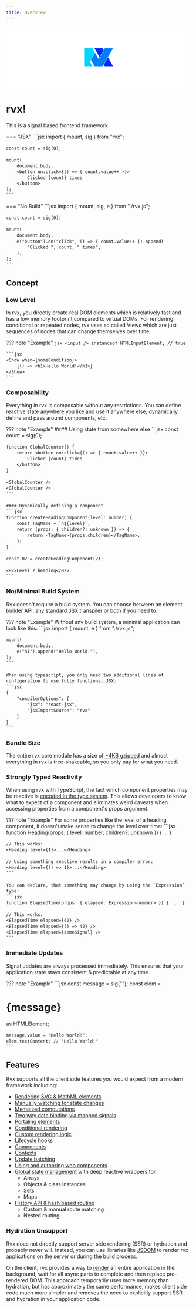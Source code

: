 ```yaml
---
title: Overview
---
```


![](./assets/banner.svg)

# rvx!
This is a signal based frontend framework.

=== "JSX"
	```jsx
	import { mount, sig } from "rvx";

	const count = sig(0);

	mount(
		document.body,
		<button on:click={() => { count.value++ }}>
			Clicked {count} times
		</button>
	);
	```

=== "No Build"
	```jsx
	import { mount, sig, e } from "./rvx.js";

	const count = sig(0);

	mount(
		document.body,
		e("button").on("click", () => { count.value++ }).append(
			"Clicked ", count, " times",
		),
	);
	```

## Concept

### Low Level
In rvx, you directly create real DOM elements which is relatively fast and has a low memory footprint compared to virtual DOMs. For rendering conditional or repeated nodes, rvx uses so called Views which are just sequences of nodes that can change themselves over time.

??? note "Example"
	```jsx
	<input /> instanceof HTMLInputElement; // true
	```

	```jsx
	<Show when={someCondition}>
		{() => <h1>Hello World!</h1>}
	</Show>
	```

### Composability
Everything in rvx is composable without any restrictions. You can define reactive state anywhere you like and use it anywhere else, dynamically define and pass around components, etc.

??? note "Example"
	#### Using state from somewhere else
	```jsx
	const count = sig(0);

	function GlobalCounter() {
		return <button on:click={() => { count.value++ }}>
			Clicked {count} times
		</button>
	}

	<GlobalCounter />
	<GlobalCounter />
	```

	#### Dynamically defining a component
	```jsx
	function createHeadingComponent(level: number) {
		const TagName = `h${level}`;
		return (props: { children?: unknown }) => {
			return <TagName>{props.children}</TagName>;
		};
	}

	const H2 = createHeadingComponent(2);

	<H2>Level 2 heading</H2>
	```

### No/Minimal Build System
Rvx doesn't require a build system. You can choose between an element builder API, any standard JSX transpiler or both if you need to.

??? note "Example"
	Without any build system, a minimal application can look like this:
	```jsx
	import { mount, e } from "./rvx.js";

	mount(
		document.body,
		e("h1").append("Hello World!"),
	);
	```

	When using typescript, you only need two additional lines of configuration to use fully functional JSX:
	```jsx
	{
		"compilerOptions": {
			"jsx": "react-jsx",
			"jsxImportSource": "rvx"
		}
	}
	```

### Bundle Size
The entire rvx core module has a size of [~4KB gzipped](https://bundlephobia.com/package/rvx) and almost everything in rvx is tree-shakeable, so you only pay for what you need.

### Strongly Typed Reactivity
When using rvx with TypeScript, the fact which component properties may be reactive is [encoded in the type system](./reference/components.md#expressions). This allows developers to know what to expect of a component and eliminates weird caveats when accessing properties from a component's props argument.

??? note "Example"
	For some properties like the level of a heading component, it doesn't make sense to change the level over time:
	```jsx
	function Heading(props: { level: number, children?: unknown }) { ... }

	// This works:
	<Heading level={1}>...</Heading>

	// Using something reactive results in a compiler error:
	<Heading level={() => 1}>...</Heading>
	```

	You can declare, that something may change by using the `Expression` type:
	```jsx
	function ElapsedTime(props: { elapsed: Expression<number> }) { ... }

	// This works:
	<ElapsedTime elapsed={42} />
	<ElapsedTime elapsed={() => 42} />
	<ElapsedTime elapsed={someSignal} />
	```

### Immediate Updates
Signal updates are always processed immediately. This ensures that your application state stays consistent & predictable at any time.

??? note "Example"
	```jsx
	const message = sig("");
	const elem = <h1>{message}</h1> as HTMLElement;

	message.value = "Hello World!";
	elem.textContent; // "Hello World!"
	```

## Features
Rvx supports all the client side features you would expect from a modern framework including:

+ [Rendering SVG & MathML elements](./reference/elements.md#namespaces)
+ [Manually watching for state changes](./reference/signals.md#watch)
+ [Memoized computations](./reference/signals.md#memo)
+ [Two way data binding via mapped signals](./reference/components.md#signals)
+ [Portaling elements](./reference/views/portalling.md)
+ [Conditional rendering](./reference/views/index.md)
+ [Custom rendering logic](./reference/views/index.md#creating-views)
+ [Lifecycle hooks](./reference/lifecycle.md#teardown)
+ [Components](./reference/components.md)
+ [Contexts](./reference/context.md)
+ [Update batching](./reference/signals.md#batch)
+ [Using and authoring web components](./reference/web-components.md)
+ [Global state management](./reference/store.md) with deep reactive wrappers for
	+ Arrays
	+ Objects & class instances
	+ Sets
	+ Maps
+ [History API & hash based routing](./reference/routing.md)
	+ Custom & manual route matching
	+ Nested routing

### Hydration Unsupport
Rvx does not directly support server side rendering (SSR) or hydration and probably never will. Instead, you can use libraries like [JSDOM](https://www.npmjs.com/package/jsdom) to render rvx applications on the server or during the build process.

On the client, rvx provides a way to [render](./examples/render-to-string.md) an entire application in the background, wait for all async parts to complete and then replace pre-rendered DOM. This approach temporarily uses more memory than hydration, but has approximately the same performance, makes client side code much more simpler and removes the need to explicitly support SSR and hydration in your application code.
